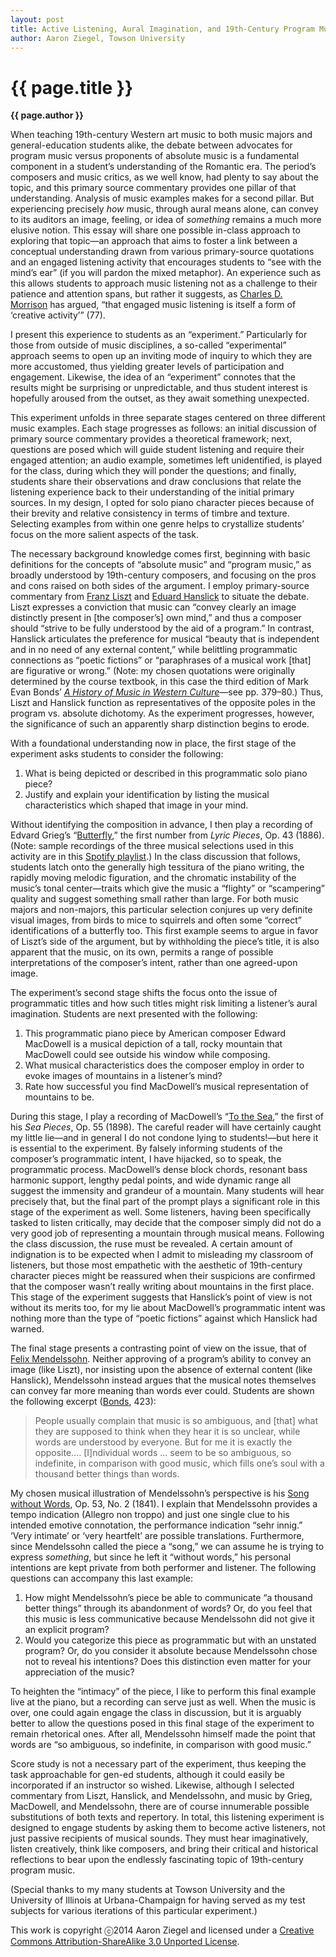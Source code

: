 ```yaml
---
layout: post
title: Active Listening, Aural Imagination, and 19th-Century Program Music&#58; An In-Class "Experiment"
author: Aaron Ziegel, Towson University
---
```


{{ page.title }}
================

**{{ page.author }}**

When teaching 19th-century Western art music to both music majors and general-education students alike, the debate between advocates for program music versus proponents of absolute music is a fundamental component in a student’s understanding of the Romantic era. The period’s composers and music critics, as we well know, had plenty to say about the topic, and this primary source commentary provides one pillar of that understanding. Analysis of music examples makes for a second pillar. But experiencing precisely *how* music, through aural means alone, can convey to its auditors an image, feeling, or idea of *something* remains a much more elusive notion. This essay will share one possible in-class approach to exploring that topic—an approach that aims to foster a link between a conceptual understanding drawn from various primary-source quotations and an engaged listening activity that encourages students to “see with the mind’s ear” (if you will pardon the mixed metaphor). An experience such as this allows students to approach music listening not as a challenge to their patience and attention spans, but rather it suggests, as [Charles D. Morrison](http://www.google.com/url?q=http%3A%2F%2Fmuse.jhu.edu%2Fjournals%2Fthe_journal_of_aesthetic_education%2Fv043%2F43.1.morrison.html&sa=D&sntz=1&usg=AFQjCNG3oRxeJJcRla2Y-zEalsXS6npEOw) has argued, “that engaged music listening is itself a form of ‘creative activity’” (77).

I present this experience to students as an “experiment.” Particularly for those from outside of music disciplines, a so-called “experimental” approach seems to open up an inviting mode of inquiry to which they are more accustomed, thus yielding greater levels of participation and engagement. Likewise, the idea of an “experiment” connotes that the results might be surprising or unpredictable, and thus student interest is hopefully aroused from the outset, as they await something unexpected.

This experiment unfolds in three separate stages centered on three different music examples. Each stage progresses as follows: an initial discussion of primary source commentary provides a theoretical framework; next, questions are posed which will guide student listening and require their engaged attention; an audio example, sometimes left unidentified, is played for the class, during which they will ponder the questions; and finally, students share their observations and draw conclusions that relate the listening experience back to their understanding of the initial primary sources. In my design, I opted for solo piano character pieces because of their brevity and relative consistency in terms of timbre and texture. Selecting examples from within one genre helps to crystallize students’ focus on the more salient aspects of the task.

The necessary background knowledge comes first, beginning with basic definitions for the concepts of “absolute music” and “program music,” as broadly understood by 19th-century composers, and focusing on the pros and cons raised on both sides of the argument. I employ primary-source commentary from [Franz Liszt](https://www.google.com/url?q=https%3A%2F%2Fis.muni.cz%2Fel%2F1421%2Fpodzim2008%2FVH_751%2Fliszt.html&sa=D&sntz=1&usg=AFQjCNGn8aqH1-BRrDbAkqtsdZn540bd8w) and [Eduard Hanslick](https://www.google.com/url?q=https%3A%2F%2Farchive.org%2Fstream%2Fbeautifulinmusic00hans%23page%2F66%2Fmode%2F2up%2Fsearch%2Fchapter%2BIII&sa=D&sntz=1&usg=AFQjCNHCu7xi_xqVbFkSOWDqF8bItA7maw) to situate the debate. Liszt expresses a conviction that music can “convey clearly an image distinctly present in [the composer’s] own mind,” and thus a composer should “strive to be fully understood by the aid of a program.” In contrast, Hanslick articulates the preference for musical “beauty that is independent and in no need of any external content,” while belittling programmatic connections as “poetic fictions” or “paraphrases of a musical work [that] are figurative or wrong.” (Note: my chosen quotations were originally determined by the course textbook, in this case the third edition of Mark Evan Bonds’ [*A History of Music in Western Culture*](https://www.google.com/url?q=https%3A%2F%2Fopenlibrary.org%2Fbooks%2FOL22543533M%2FA_history_of_music_in_Western_culture&sa=D&sntz=1&usg=AFQjCNF0wFMD44dwUI_MU8jVhlokdwdNww)—see pp. 379–80.) Thus, Liszt and Hanslick function as representatives of the opposite poles in the program vs. absolute dichotomy. As the experiment progresses, however, the significance of such an apparently sharp distinction begins to erode.

With a foundational understanding now in place, the first stage of the experiment asks students to consider the following:

1. What is being depicted or described in this programmatic solo piano piece?  
2. Justify and explain your identification by listing the musical characteristics which shaped that image in your mind.

Without identifying the composition in advance, I then play a recording of Edvard Grieg’s “<a href="http://imslp.org/wiki/Lyric_Pieces,_Op.43_(Grieg,_Edvard)">Butterfly</a>,” the first number from *Lyric Pieces*, Op. 43 (1886). (Note: sample recordings of the three musical selections used in this activity are in this [Spotify playlist](http://www.google.com/url?q=http%3A%2F%2Fopen.spotify.com%2Fuser%2Fmusicologist09%2Fplaylist%2F1HUL8h6WeiQbn2EV0MmGhP&sa=D&sntz=1&usg=AFQjCNHwv_I5hE6NhnR0PNkiJ47eCM3n5Q).) In the class discussion that follows, students latch onto the generally high tessitura of the piano writing, the rapidly moving melodic figuration, and the chromatic instability of the music’s tonal center—traits which give the music a “flighty” or “scampering” quality and suggest something small rather than large. For both music majors and non-majors, this particular selection conjures up very definite visual images, from birds to mice to squirrels and often some “correct” identifications of a butterfly too. This first example seems to argue in favor of Liszt’s side of the argument, but by withholding the piece’s title, it is also apparent that the music, on its own, permits a range of possible interpretations of the composer’s intent, rather than one agreed-upon image.

The experiment’s second stage shifts the focus onto the issue of programmatic titles and how such titles might risk limiting a listener’s aural imagination. Students are next presented with the following:

1. This programmatic piano piece by American composer Edward MacDowell is a musical depiction of a tall, rocky mountain that MacDowell could see outside his window while composing.  
2. What musical characteristics does the composer employ in order to evoke images of mountains in a listener’s mind?  
3. Rate how successful you find MacDowell’s musical representation of mountains to be.

During this stage, I play a recording of MacDowell’s “<a href="http://imslp.org/wiki/Sea_Pieces,_Op.55_(MacDowell,_Edward)">To the Sea</a>,” the first of his *Sea Pieces*, Op. 55 (1898). The careful reader will have certainly caught my little lie—and in general I do not condone lying to students!—but here it is essential to the experiment. By falsely informing students of the composer’s programmatic intent, I have hijacked, so to speak, the programmatic process. MacDowell’s dense block chords, resonant bass harmonic support, lengthy pedal points, and wide dynamic range all suggest the immensity and grandeur of a mountain. Many students will hear precisely that, but the final part of the prompt plays a significant role in this stage of the experiment as well. Some listeners, having been specifically tasked to listen critically, may decide that the composer simply did not do a very good job of representing a mountain through musical means. Following the class discussion, the ruse must be revealed. A certain amount of indignation is to be expected when I admit to misleading my classroom of listeners, but those most empathetic with the aesthetic of 19th-century character pieces might be reassured when their suspicions are confirmed that the composer wasn’t really writing about mountains in the first place. This stage of the experiment suggests that Hanslick’s point of view is not without its merits too, for my lie about MacDowell’s programmatic intent was nothing more than the type of “poetic fictions” against which Hanslick had warned.

The final stage presents a contrasting point of view on the issue, that of [Felix Mendelssohn](https://www.google.com/url?q=https%3A%2F%2Farchive.org%2Fstream%2Flettersoffelixm00mend%23page%2F298%2Fmode%2F2up%2Fsearch%2Fsouchay&sa=D&sntz=1&usg=AFQjCNH4onevk29KasjkZr-XaUv5VH_FOw). Neither approving of a program’s ability to convey an image (like Liszt), nor insisting upon the absence of external content (like Hanslick), Mendelssohn instead argues that the musical notes themselves can convey far more meaning than words ever could. Students are shown the following excerpt ([Bonds](https://www.google.com/url?q=https%3A%2F%2Fopenlibrary.org%2Fbooks%2FOL22543533M%2FA_history_of_music_in_Western_culture&sa=D&sntz=1&usg=AFQjCNF0wFMD44dwUI_MU8jVhlokdwdNww), 423):

> People usually complain that music is so ambiguous, and [that] what they are supposed to think when they hear it is so unclear, while words are understood by everyone. But for me it is exactly the opposite…. [I]ndividual words ... seem to be so ambiguous, so indefinite, in comparison with good music, which fills one’s soul with a thousand better things than words.

My chosen musical illustration of Mendelssohn’s perspective is his <a href="http://imslp.org/wiki/Lieder_ohne_Worte,_Op.53_(Mendelssohn,_Felix)">Song without Words</a>, Op. 53, No. 2 (1841). I explain that Mendelssohn provides a tempo indication (Allegro non troppo) and just one single clue to his intended emotive connotation, the performance indication “sehr innig.” ‘Very intimate’ or ‘very heartfelt’ are possible translations. Furthermore, since Mendelssohn called the piece a “song,” we can assume he is trying to express *something*, but since he left it “without words,” his personal intentions are kept private from both performer and listener. The following questions can accompany this last example:

1. How might Mendelssohn’s piece be able to communicate “a thousand better things” through its abandonment of words? Or, do you feel that this music is less communicative because Mendelssohn did not give it an explicit program?  
2. Would you categorize this piece as programmatic but with an unstated program? Or, do you consider it absolute because Mendelssohn chose not to reveal his intentions? Does this distinction even matter for your appreciation of the music?

To heighten the “intimacy” of the piece, I like to perform this final example live at the piano, but a recording can serve just as well. When the music is over, one could again engage the class in discussion, but it is arguably better to allow the questions posed in this final stage of the experiment to remain rhetorical ones. After all, Mendelssohn himself made the point that words are “so ambiguous, so indefinite, in comparison with good music.”

Score study is not a necessary part of the experiment, thus keeping the task approachable for gen-ed students, although it could easily be incorporated if an instructor so wished. Likewise, although I selected commentary from Liszt, Hanslick, and Mendelssohn, and music by Grieg, MacDowell, and Mendelssohn, there are of course innumerable possible substitutions of both texts and repertory. In total, this listening experiment is designed to engage students by asking them to become active listeners, not just passive recipients of musical sounds. They must hear imaginatively, listen creatively, think like composers, and bring their critical and historical reflections to bear upon the endlessly fascinating topic of 19th-century program music.

(Special thanks to my many students at Towson University and the University of Illinois at Urbana-Champaign for having served as my test subjects for various iterations of this particular experiment.)

This work is copyright ⓒ2014 Aaron Ziegel and licensed under a [Creative Commons Attribution-ShareAlike 3.0 Unported License](http://www.google.com/url?q=http%3A%2F%2Fcreativecommons.org%2Flicenses%2Fby-sa%2F3.0%2F&sa=D&sntz=1&usg=AFQjCNG4j2oPozXv2_VqmmLiVAToFtwKdA).

